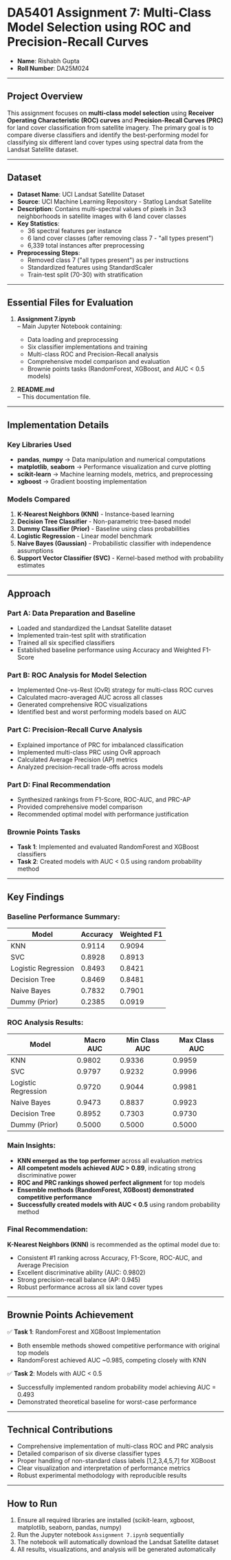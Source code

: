 # DA5401 Assignment 7: Multi-Class Model Selection using ROC and Precision-Recall Curves

- **Name**: Rishabh Gupta
- **Roll Number**: DA25M024
---

## Project Overview

This assignment focuses on **multi-class model selection** using **Receiver Operating Characteristic (ROC) curves** and **Precision-Recall Curves (PRC)** for land cover classification from satellite imagery. The primary goal is to compare diverse classifiers and identify the best-performing model for classifying six different land cover types using spectral data from the Landsat Satellite dataset.

---

## Dataset

- **Dataset Name**: UCI Landsat Satellite Dataset
- **Source**: UCI Machine Learning Repository - Statlog Landsat Satellite
- **Description**: Contains multi-spectral values of pixels in 3x3 neighborhoods in satellite images with 6 land cover classes
- **Key Statistics**:
  - 36 spectral features per instance
  - 6 land cover classes (after removing class 7 - "all types present")
  - 6,339 total instances after preprocessing
- **Preprocessing Steps**:
  - Removed class 7 ("all types present") as per instructions
  - Standardized features using StandardScaler
  - Train-test split (70-30) with stratification

---

## Essential Files for Evaluation

1. **Assignment 7.ipynb**  
   – Main Jupyter Notebook containing:
     - Data loading and preprocessing
     - Six classifier implementations and training
     - Multi-class ROC and Precision-Recall analysis
     - Comprehensive model comparison and evaluation
     - Brownie points tasks (RandomForest, XGBoost, and AUC < 0.5 models)

2. **README.md**  
   – This documentation file.

---

## Implementation Details

### Key Libraries Used
- **pandas**, **numpy** → Data manipulation and numerical computations
- **matplotlib**, **seaborn** → Performance visualization and curve plotting
- **scikit-learn** → Machine learning models, metrics, and preprocessing
- **xgboost** → Gradient boosting implementation

### Models Compared
1. **K-Nearest Neighbors (KNN)** - Instance-based learning
2. **Decision Tree Classifier** - Non-parametric tree-based model
3. **Dummy Classifier (Prior)** - Baseline using class probabilities
4. **Logistic Regression** - Linear model benchmark
5. **Naive Bayes (Gaussian)** - Probabilistic classifier with independence assumptions
6. **Support Vector Classifier (SVC)** - Kernel-based method with probability estimates

---

## Approach

### Part A: Data Preparation and Baseline
- Loaded and standardized the Landsat Satellite dataset
- Implemented train-test split with stratification
- Trained all six specified classifiers
- Established baseline performance using Accuracy and Weighted F1-Score

### Part B: ROC Analysis for Model Selection
- Implemented One-vs-Rest (OvR) strategy for multi-class ROC curves
- Calculated macro-averaged AUC across all classes
- Generated comprehensive ROC visualizations
- Identified best and worst performing models based on AUC

### Part C: Precision-Recall Curve Analysis
- Explained importance of PRC for imbalanced classification
- Implemented multi-class PRC using OvR approach
- Calculated Average Precision (AP) metrics
- Analyzed precision-recall trade-offs across models

### Part D: Final Recommendation
- Synthesized rankings from F1-Score, ROC-AUC, and PRC-AP
- Provided comprehensive model comparison
- Recommended optimal model with performance justification

### Brownie Points Tasks
- **Task 1**: Implemented and evaluated RandomForest and XGBoost classifiers
- **Task 2**: Created models with AUC < 0.5 using random probability method

---

## Key Findings

### Baseline Performance Summary:
| Model | Accuracy | Weighted F1 |
|-------|----------|-------------|
| KNN | 0.9114 | 0.9094 |
| SVC | 0.8928 | 0.8913 |
| Logistic Regression | 0.8493 | 0.8421 |
| Decision Tree | 0.8469 | 0.8481 |
| Naive Bayes | 0.7832 | 0.7901 |
| Dummy (Prior) | 0.2385 | 0.0919 |

### ROC Analysis Results:
| Model | Macro AUC | Min Class AUC | Max Class AUC |
|-------|-----------|---------------|---------------|
| KNN | 0.9802 | 0.9336 | 0.9959 |
| SVC | 0.9797 | 0.9232 | 0.9996 |
| Logistic Regression | 0.9720 | 0.9044 | 0.9981 |
| Naive Bayes | 0.9473 | 0.8837 | 0.9923 |
| Decision Tree | 0.8952 | 0.7303 | 0.9730 |
| Dummy (Prior) | 0.5000 | 0.5000 | 0.5000 |

### Main Insights:
- **KNN emerged as the top performer** across all evaluation metrics
- **All competent models achieved AUC > 0.89**, indicating strong discriminative power
- **ROC and PRC rankings showed perfect alignment** for top models
- **Ensemble methods (RandomForest, XGBoost) demonstrated competitive performance**
- **Successfully created models with AUC < 0.5** using random probability method

### Final Recommendation:
**K-Nearest Neighbors (KNN)** is recommended as the optimal model due to:
- Consistent #1 ranking across Accuracy, F1-Score, ROC-AUC, and Average Precision
- Excellent discriminative ability (AUC: 0.9802)
- Strong precision-recall balance (AP: 0.945)
- Robust performance across all six land cover types

---

## Brownie Points Achievement

✅ **Task 1**: RandomForest and XGBoost Implementation  
- Both ensemble methods showed competitive performance with original top models
- RandomForest achieved AUC ~0.985, competing closely with KNN

✅ **Task 2**: Models with AUC < 0.5  
- Successfully implemented random probability model achieving AUC = 0.493
- Demonstrated theoretical baseline for worst-case performance

---

## Technical Contributions

- Comprehensive implementation of multi-class ROC and PRC analysis
- Detailed comparison of six diverse classifier types
- Proper handling of non-standard class labels [1,2,3,4,5,7] for XGBoost
- Clear visualization and interpretation of performance metrics
- Robust experimental methodology with reproducible results

---

## How to Run

1. Ensure all required libraries are installed (scikit-learn, xgboost, matplotlib, seaborn, pandas, numpy)
2. Run the Jupyter notebook `Assignment 7.ipynb` sequentially
3. The notebook will automatically download the Landsat Satellite dataset
4. All results, visualizations, and analysis will be generated automatically

